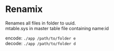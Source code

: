 # Renamix
Renames all files in folder to uuid.   
mtable.sys in master table file containing name:id

encode: `./app /path/to/folder e`   
decode: `./app /path/to/folder d`
